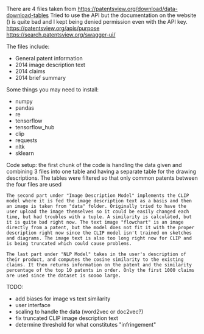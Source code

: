 There are 4 files taken from https://patentsview.org/download/data-download-tables
Tried to use the API but the documentation on the website () is quite bad and I kept being denied permission even with the API key.
https://patentsview.org/apis/purpose
https://search.patentsview.org/swagger-ui/

The files include:
- General patent information
- 2014 image description text
- 2014 claims
- 2014 brief summary

Some things you may need to install:
- numpy
- pandas
- re
- tensorflow
- tensorflow_hub
- clip
- requests
- nltk
- sklearn

Code setup:
    the first chunk of the code is handling the data given and combining 3 files into one table and having a separate table for the drawing descriptions. The tables were filtered so that only common patents between the four files are used

    The second part under "Image Description Model" implements the CLIP model where it is fed the image description text as a basis and then an image is taken from "data" folder. Originally tried to have the user upload the image themselves so it could be easily changed each time, but had troubles with a tuple. A similarity is calculated, but it is quite bad right now. The text image "flowchart" is an image directly from a patent, but the model does not fit it with the proper description right now since the CLIP model isn't trained on sketches and diagrams. The image text is also too long right now for CLIP and is being truncated which could cause problems.

    The last part under "NLP Model" takes in the user's description of their product, and computes the cosine similarity to the existing claims. It then returns information on the patent and the similarity percentage of the top 10 patents in order. Only the first 1000 claims are used since the dataset is soooo large.

TODO:
- add biases for image vs text similarity
- user interface
- scaling to handle the data (word2vec or doc2vec?)
- fix truncated CLIP image description text
- determine threshold for what constitutes "infringement" 
